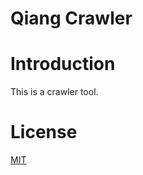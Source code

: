 Qiang Crawler
=============

# Introduction

This is a crawler tool.

# License

[MIT](http://opensource.org/licenses/MIT)
